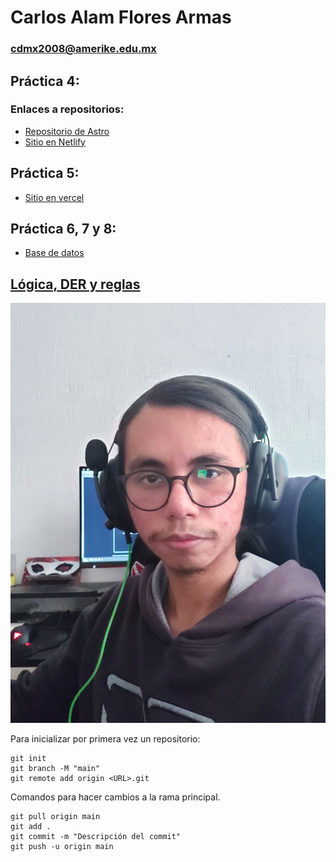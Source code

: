 # Carlos Alam Flores Armas
### cdmx2008@amerike.edu.mx

## Práctica 4:
### Enlaces a repositorios:
- [Repositorio de Astro](https://github.com/NegligentWhale7/Astro-Sitio-SO)
- [Sitio en Netlify](https://keen-conkies-b0f92f.netlify.app/)

## Práctica 5:
- [Sitio en vercel](https://astro-sitio-so.vercel.app/)

## Práctica 6, 7 y 8:
- [Base de datos](Base_datos/BD.md)

## [Lógica, DER y reglas](Base_datos/Logic_DER_Rules.md)


![Alam](Images/alam.jpg)

Para inicializar por primera vez un repositorio: 
```
git init 
git branch -M "main"
git remote add origin <URL>.git
```

Comandos para hacer cambios a la rama principal.
```
git pull origin main
git add .
git commit -m "Descripción del commit"
git push -u origin main 
```

